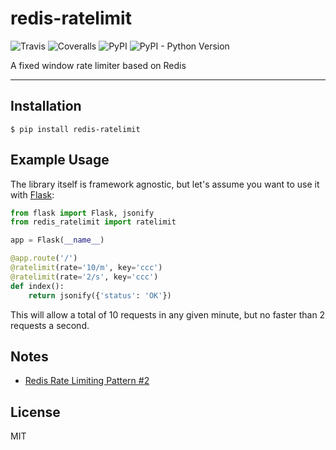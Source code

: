 # redis-ratelimit

![Travis](https://img.shields.io/travis/romantomjak/redis-ratelimit.svg)
![Coveralls](https://img.shields.io/coveralls/github/romantomjak/redis-ratelimit.svg)
![PyPI](https://img.shields.io/pypi/v/redis-ratelimit.svg)
![PyPI - Python Version](https://img.shields.io/pypi/pyversions/redis-ratelimit.svg)

A fixed window rate limiter based on Redis

---

## Installation

```shell
$ pip install redis-ratelimit
```

## Example Usage

The library itself is framework agnostic, but let's assume you want to use it with [Flask](http://flask.pocoo.org/docs/0.12/):

```python
from flask import Flask, jsonify
from redis_ratelimit import ratelimit

app = Flask(__name__)

@app.route('/')
@ratelimit(rate='10/m', key='ccc')
@ratelimit(rate='2/s', key='ccc')
def index():
    return jsonify({'status': 'OK'})
```

This will allow a total of 10 requests in any given minute, but no faster than 2 requests a second.

## Notes

- [Redis Rate Limiting Pattern #2](https://redis.io/commands/INCR#pattern-rate-limiter-2)

## License

MIT